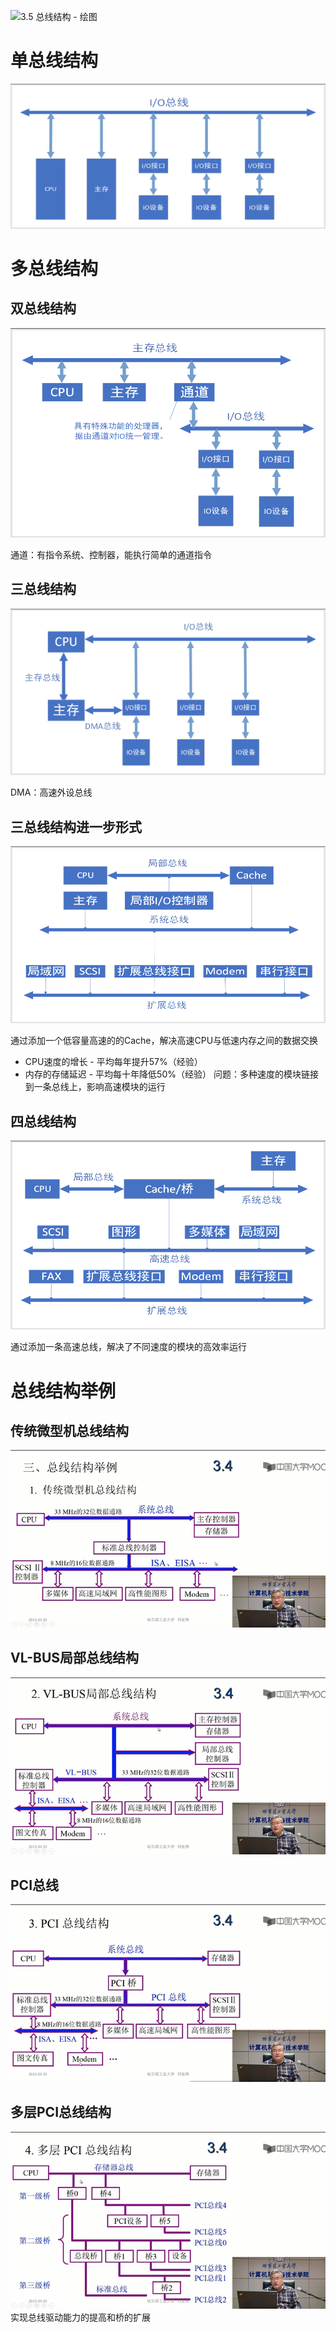 ![3.5 总线结构 - 绘图](images/3.5%20总线结构%20-%20绘图.vsdx)

# 单总线结构

![image 2020240228125835](images/Pasted%20image%2020240228125835.png)

# 多总线结构

## 双总线结构

![image 20240228130738](images/Pasted%20image%2020240228130738.png)

通道：有指令系统、控制器，能执行简单的通道指令

## 三总线结构

![image 20240228130754](images/Pasted%20image%2020240228130754.png)

DMA：高速外设总线

## 三总线结构进一步形式

![image 20240228130803](images/Pasted%20image%2020240228130803.png)

通过添加一个低容量高速的的Cache，解决高速CPU与低速内存之间的数据交换
- CPU速度的增长 - 平均每年提升57%（经验）
- 内存的存储延迟 - 平均每十年降低50%（经验）
问题：多种速度的模块链接到一条总线上，影响高速模块的运行

## 四总线结构

![image 20240228130810](images/Pasted%20image%2020240228130810.png)

通过添加一条高速总线，解决了不同速度的模块的高效率运行

# 总线结构举例

## 传统微型机总线结构

![image 20240228130818](images/Pasted%20image%2020240228130818.png)

## VL-BUS局部总线结构

![image 20240228130822](images/Pasted%20image%2020240228130822.png)

## PCI总线

![image 20240228130826](images/Pasted%20image%2020240228130826.png)

## 多层PCI总线结构

![image 20240228130839](images/Pasted%20image%2020240228130839.png)
实现总线驱动能力的提高和桥的扩展
